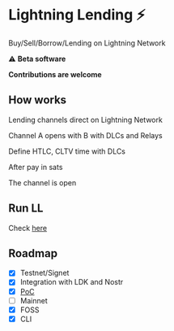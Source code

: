 # Lightning Lending :zap:

 Buy/Sell/Borrow/Lending on Lightning Network 

 ⚠️ **Beta software**

 **Contributions are welcome**
 
## How works

Lending channels direct on Lightning Network

Channel A opens with B with DLCs and Relays

Define HTLC, CLTV time with DLCs

After pay in sats

The channel is open

## Run LL

Check [here](https://github.com/AreaLayer/Lightning-Lending/blob/main/doc/run.md)

## Roadmap

- [X] Testnet/Signet
- [x] Integration with LDK and  Nostr
- [x] [PoC](https://github.com/AreaLayer/Lightning-lending-PoC/)
- [ ] Mainnet
- [x] FOSS
- [x] CLI
